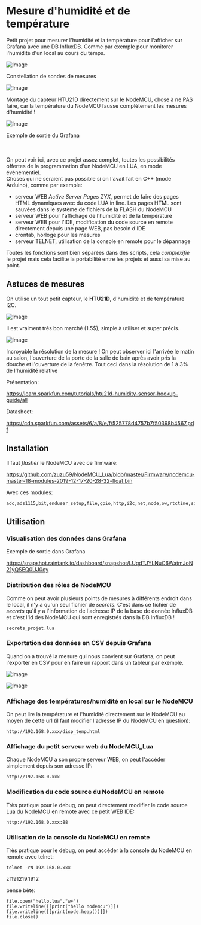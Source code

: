 # Mesure d'humidité et de température

Petit projet pour mesurer l'humidité et la température pour l'afficher sur Grafana avec une DB InfluxDB. Comme par exemple pour monitorer l'humidité d'un local au cours du temps.

![Image](https://raw.githubusercontent.com/zuzu59/NodeMCU_Lua/master/Mesures/humidity/bolo/img/Constellation_sondes_mesures.jpg)

Constellation de sondes de mesures

![Image](https://raw.githubusercontent.com/zuzu59/NodeMCU_Lua/master/Mesures/humidity/bolo/img/htu21d_on_NodeMCU.jpg)

Montage du capteur HTU21D directement sur le NodeMCU, chose à ne PAS faire, car la température du NodeMCU fausse complètement les mesures d'humidité !

![Image](https://raw.githubusercontent.com/zuzu59/NodeMCU_Lua/master/Mesures/humidity/bolo/img/exemple_de_mesures_1.png)

Exemple de sortie du Grafana


<br><br>
On peut voir ici, avec ce projet assez complet, toutes les possibilités offertes de la programmation d'un NodeMCU en LUA, en mode événementiel. <br>
Choses qui ne seraient pas possible si on l'avait fait en C++ (mode Arduino), comme par exemple:

* serveur WEB *Active Server Pages ZYX*, permet de faire des pages HTML dynamiques avec du code LUA in line. Les pages HTML sont sauvées dans le système de fichiers de la FLASH du NodeMCU
* serveur WEB pour l'affichage de l'humidité et de la température
* serveur WEB pour l'IDE, modification du code source en remote directement depuis une page WEB, pas besoin d'IDE
* crontab, horloge pour les mesures
* serveur TELNET, utilisation de la console en remote pour le dépannage

Toutes les fonctions sont bien séparées dans des scripts, cela *complexifie* le projet mais cela facilite la portabilité entre les projets et aussi sa mise au point.


## Astuces de mesures

On utilise un tout petit capteur, le **HTU21D**, d'humidité et de température I2C.

![Image](https://raw.githubusercontent.com/zuzu59/NodeMCU_Lua/master/Mesures/humidity/bolo/img/HTU21D.jpg)

Il est vraiment très bon marché (1.5$), simple à utiliser et super précis.

![Image](https://raw.githubusercontent.com/zuzu59/NodeMCU_Lua/master/Mesures/humidity/bolo/img/super_definition_capteur_htu21d.jpg)

Incroyable la résolution de la mesure ! On peut observer ici l'arrivée le matin au salon, l'ouverture de la porte de la salle de bain après avoir pris la douche et l'ouverture de la fenêtre. Tout ceci dans la résolution de 1 à 3% de l'humidité relative

Présentation:

https://learn.sparkfun.com/tutorials/htu21d-humidity-sensor-hookup-guide/all

Datasheet:

https://cdn.sparkfun.com/assets/6/a/8/e/f/525778d4757b7f50398b4567.pdf


## Installation

Il faut *flasher* le NodeMCU avec ce firmware:

https://github.com/zuzu59/NodeMCU_Lua/blob/master/Firmware/nodemcu-master-18-modules-2019-12-17-20-28-32-float.bin

Avec ces modules:
```
adc,ads1115,bit,enduser_setup,file,gpio,http,i2c,net,node,ow,rtctime,si7021,sntp,spi,tmr,uart,wifi
 ```

## Utilisation

### Visualisation des données dans Grafana

Exemple de sortie dans Grafana

https://snapshot.raintank.io/dashboard/snapshot/LUqdTJYLNuC6WatmJoN21yQSEQ0UJ0oy


### Distribution des rôles de NodeMCU

Comme on peut avoir plusieurs points de mesures à différents endroit dans le local, il n'y a qu'un seul fichier de *secrets*. C'est dans ce fichier de *secrets* qu'il y a l'information de l'adresse IP de la base de donnée InfluxDB et c'est l'id des NodeMCU qui sont enregistrés dans la DB InfluxDB !<br>

```
secrets_projet.lua
```


### Exportation des données en CSV depuis Grafana

Quand on a trouvé la mesure qui nous convient sur Grafana, on peut l'exporter en CSV pour en faire un rapport dans un tableur par exemple.

![Image](https://raw.githubusercontent.com/zuzu59/NodeMCU_Lua/master/Mesures/humidity/bolo/img/exportation_data_csv.jpg)

![Image](https://raw.githubusercontent.com/zuzu59/NodeMCU_Lua/master/Mesures/humidity/bolo/img/coisir_series_as_columns.jpg)


### Affichage des températures/humidité en local sur le NodeMCU

On peut lire la température et l'humidité directement sur le NodeMCU au moyen de cette url (il faut modifier l'adresse IP du NodeMCU en question):

```
http://192.168.0.xxx/disp_temp.html
```


### Affichage du petit serveur web du NodeMCU_Lua

Chaque NodeMCU a son propre serveur WEB, on peut l'accéder simplement depuis son adresse IP:

```
http://192.168.0.xxx
```


### Modification du code source du NodeMCU en remote

Très pratique pour le debug, on peut directement modifier le code source Lua du NodeMCU en remote avec ce petit WEB IDE:

```
http://192.168.0.xxx:88
```


### Utilisation de la console du NodeMCU en remote

Très pratique pour le debug, on peut accéder à la console du NodeMCU en remote avec telnet:

```
telnet -rN 192.168.0.xxx
```



zf191219.1912


pense bête:

```
file.open("hello.lua","w+")
file.writeline([[print("hello nodemcu")]])
file.writeline([[print(node.heap())]])
file.close()
```
